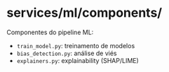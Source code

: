# services/ml/components/

Componentes do pipeline ML:
- `train_model.py`: treinamento de modelos
- `bias_detection.py`: análise de viés
- `explainers.py`: explainability (SHAP/LIME)
